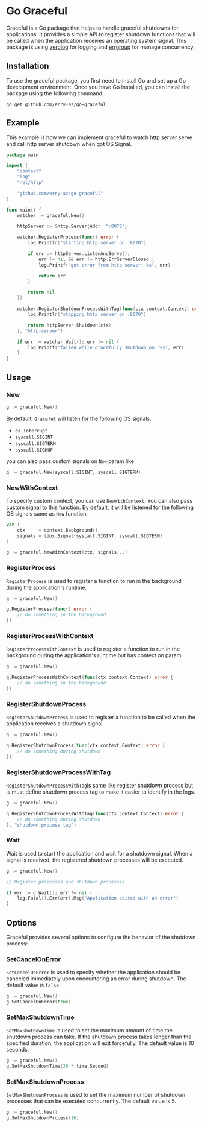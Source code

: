 # Go Graceful

Graceful is a Go package that helps to handle graceful shutdowns for applications. It provides a simple API to register shutdown functions that will be called when the application receives an operating system signal.
This package is using [zerolog](https://github.com/rs/zerolog) for logging and [errgroup](https://golang.org/x/sync) for manage concurrency.

## Installation

To use the graceful package, you first need to install Go and set up a Go development environment. Once you have Go installed, you can install the package using the following command:

```shell
go get github.com/erry-az/go-graceful
```
## Example

This example is how we can implement graceful to watch http server serve and call http server shutdown when got OS Signal.
```go
package main

import (
	"context"
	"log"
	"net/http"

	"github.com/erry-az/go-graceful"
)

func main() {
	watcher := graceful.New()

	httpServer := &http.Server{Addr: ":8070"}

	watcher.RegisterProcess(func() error {
		log.Println("starting http server on :8070")

		if err := httpServer.ListenAndServe();
			err != nil && err != http.ErrServerClosed {
			log.Printf("got error from http server: %s", err)

			return err
		}

		return nil
	})

	watcher.RegisterShutdownProcessWithTag(func(ctx context.Context) error {
		log.Println("stopping http server on :8070")

		return httpServer.Shutdown(ctx)
	}, "http-server")

	if err := watcher.Wait(); err != nil {
		log.Printf("failed while gracefully shutdown on: %s", err)
	}
}
```

## Usage

### New
```go
g := graceful.New()
```
By default, `Graceful` will listen for the following OS signals:

- `os.Interrupt`
- `syscall.SIGINT`
- `syscall.SIGTERM`
- `syscall.SIGHUP`

you can also pass custom signals on `New` param like
```go
g := graceful.New(syscall.SIGINT, syscall.SIGTERM)
```

### NewWithContext
To specify custom context, you can use `NewWithContext`. 
You can also pass custom signal to this function. 
By default, it will be listened for the following OS signals same as `New` function.
```go
var (
    ctx     = context.Background()
    signals = []os.Signal{syscall.SIGINT, syscall.SIGTERM}	
)

g := graceful.NewWithContext(ctx, signals...)
```

### RegisterProcess
`RegisterProcess` is used to register a function to run in the background during the application's runtime.
```go
g := graceful.New()

g.RegisterProcess(func() error {
    // do something in the background
})
```
### RegisterProcessWithContext
`RegisterProcessWithContext` is used to register a function to run in the background during the application's runtime 
but has context on param.
```go
g := graceful.New()

g.RegisterProcessWithContext(func(ctx context.Context) error {
    // do something in the background
})
```
### RegisterShutdownProcess
`RegisterShutdownProcess` is used to register a function to be called when the application receives a shutdown signal.
```go
g := graceful.New()

g.RegisterShutdownProcess(func(ctx context.Context) error {
    // do something during shutdown
})
```
### RegisterShutdownProcessWithTag
`RegisterShutdownProcessWithTag`is same like register shutdown process but is must define shutdown process tag to make it easier to identify in the logs.
```go
g := graceful.New()

g.RegisterShutdownProcessWithTag(func(ctx context.Context) error {
    // do something during shutdown
}, "shutdown process tag")
```
### Wait
Wait is used to start the application and wait for a shutdown signal. When a signal is received, the registered shutdown processes will be executed.

```go
g := graceful.New()

// Register processes and shutdown processes

if err := g.Wait(); err != nil {
    log.Fatal().Err(err).Msg("Application exited with an error")
}
```


## Options

Graceful provides several options to configure the behavior of the shutdown process:

### SetCancelOnError
`SetCancelOnError` is used to specify whether the application should be canceled immediately upon encountering an error during shutdown. The default value is `false`.
```go
g := graceful.New()
g.SetCancelOnError(true)

```
### SetMaxShutdownTime
`SetMaxShutdownTime` is used to set the maximum amount of time the shutdown process can take. If the shutdown process takes longer than the specified duration, the application will exit forcefully. The default value is 10 seconds.
```go
g := graceful.New()
g.SetMaxShutdownTime(30 * time.Second)
```
### SetMaxShutdownProcess
`SetMaxShutdownProcess` is used to set the maximum number of shutdown processes that can be executed concurrently. The default value is 5.
```go
g := graceful.New()
g.SetMaxShutdownProcess(10)
```